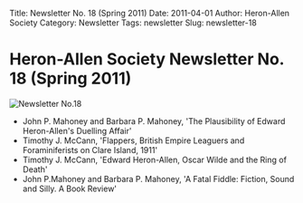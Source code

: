 Title: Newsletter No. 18 (Spring 2011)
Date: 2011-04-01
Author: Heron-Allen Society
Category: Newsletter
Tags: newsletter
Slug: newsletter-18

# Heron-Allen Society Newsletter No. 18 (Spring 2011)

![Newsletter No.18](/images/newsletters/newsl18.jpg)

- John P. Mahoney and Barbara P. Mahoney, 'The Plausibility of Edward Heron-Allen's Duelling Affair'
- Timothy J. McCann, 'Flappers, British Empire Leaguers and Foraminiferists on Clare Island, 1911'
- Timothy J. McCann, 'Edward Heron-Allen, Oscar Wilde and the Ring of Death'
- John P.Mahoney and Barbara P. Mahoney, 'A Fatal Fiddle: Fiction, Sound and Silly. A Book Review' 